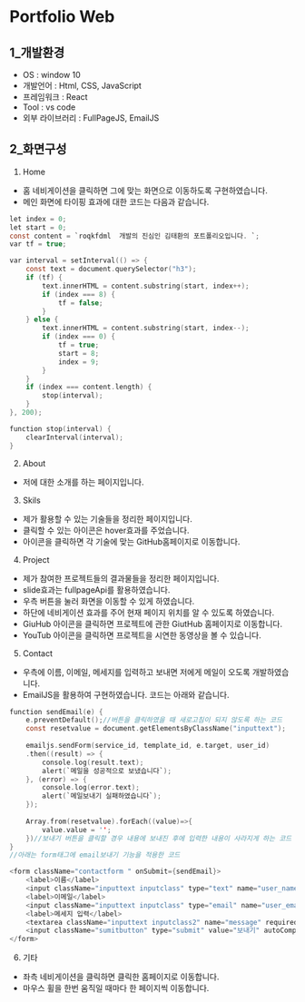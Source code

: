 # Portfolio Web
## 1_개발환경
  * OS : window 10
  * 개발언어 : Html, CSS, JavaScript
  * 프레임워크 : React
  * Tool : vs code
  * 외부 라이브러리 : FullPageJS, EmailJS
## 2_화면구성
1. Home
  * 홈 네비게이션을 클릭하면 그에 맞는 화면으로 이동하도록 구현하였습니다.
  * 메인 화면에 타이핑 효과에 대한 코드는 다음과 같습니다.
```C
let index = 0;
let start = 0;
const content = `roqkfdml  개발의 진심인 김태환의 포트폴리오입니다. `;
var tf = true;

var interval = setInterval(() => {
    const text = document.querySelector("h3");
    if (tf) {
        text.innerHTML = content.substring(start, index++);
        if (index === 8) {
            tf = false;
        }
    } else {
        text.innerHTML = content.substring(start, index--);
        if (index === 0) {
            tf = true;
            start = 8;
            index = 9;
        }
    }
    if (index === content.length) {
        stop(interval);
    }
}, 200);

function stop(interval) {
    clearInterval(interval);
}

```
2. About
  * 저에 대한 소개를 하는 페이지입니다.
3. Skils
  * 제가 활용할 수 있는 기술들을 정리한 페이지입니다.
  * 클릭할 수 있는 아이콘은 hover효과를 주었습니다.
  * 아이콘을 클릭하면 각 기술에 맞는 GitHub홈페이지로 이동합니다.
4. Project
  * 제가 참여한 프로젝트들의 결과물들을 정리한 페이지입니다.
  * slide효과는 fullpageApi를 활용하였습니다.
  * 우측 버튼을 눌러 화면을 이동할 수 있게 하였습니다.
  * 하단에 네비게이션 효과를 주어 현재 페이지 위치를 알 수 있도록 하였습니다.
  * GiuHub 아이콘을 클릭하면 프로젝트에 관한 GiutHub 홈페이지로 이동합니다.
  * YouTub 아이콘을 클릭하면 프로젝트을 시연한 동영상을 볼 수 있습니다.
5. Contact 
  * 우측에 이름, 이메일, 메세지를 입력하고 보내면 저에게 메일이 오도록 개발하였습니다.
  * EmailJS을 활용하여 구현하였습니다. 코드는 아래와 같습니다.
```C
function sendEmail(e) {
    e.preventDefault();//버튼을 클릭하였을 때 새로고침이 되지 않도록 하는 코드
    const resetvalue = document.getElementsByClassName("inputtext");
    
    emailjs.sendForm(service_id, template_id, e.target, user_id)
    .then((result) => {
        console.log(result.text);
        alert(`메일을 성공적으로 보냈습니다`);
    }, (error) => {
        console.log(error.text);
        alert(`메일보내기 실패하였습니다`);
    });
    
    Array.from(resetvalue).forEach((value)=>{
        value.value = '';
    })//보내기 버튼을 클릭할 경우 내용에 보내진 후에 입력한 내용이 사라지게 하는 코드
}
//아래는 form태그에 email보내기 기능을 적용한 코드

<form className="contactform " onSubmit={sendEmail}>
    <label>이름</label>
    <input className="inputtext inputclass" type="text" name="user_name" required autoComplete='off' />
    <label>이메일</label>
    <input className="inputtext inputclass" type="email" name="user_email" required autoComplete='off' />
    <label>메세지 입력</label>
    <textarea className="inputtext inputclass2" name="message" required/>
    <input className="sumitbutton" type="submit" value="보내기" autoComplete='off'/>
</form>
```
6. 기타
* 좌측 네비게이션을 클릭하면 클릭한 홈페이지로 이동합니다.
* 마우스 휠을 한번 움직일 때마다 한 페이지씩 이동합니다.
